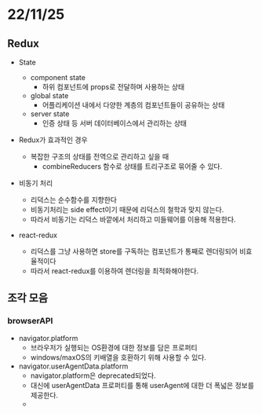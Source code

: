 # 22/11/25

## Redux

- State
	- component state
		- 하위 컴포넌트에 props로 전달하며 사용하는 상태
	- global state
		- 어플리케이션 내에서 다양한 계층의 컴포넌트들이 공유하는 상태
	- server state
		- 인증 상태 등 서버 데이터베이스에서 관리하는 상태

- Redux가 효과적인 경우
	- 복잡한 구조의 상태를 전역으로 관리하고 싶을 때
		- combineReducers 함수로 상태를 트리구조로 묶어줄 수 있다.

- 비동기 처리
	- 리덕스는 순수함수를 지향한다
	- 비동기처리는 side effect이기 때문에 리덕스의 철학과 맞지 않는다.
	- 따라서 비동기는 리덕스 바깥에서 처리하고 미들웨어를 이용해 적용한다.
- react-redux
	- 리덕스를 그냥 사용하면 store를 구독하는 컴포넌트가 통째로 렌더링되어 비효율적이다
	- 따라서 react-redux를 이용하여 렌더링을 최적화해야한다.


## 조각 모음

### browserAPI

- navigator.platform
	- 브라우저가 실행되는 OS환경에 대한 정보를 담은 프로퍼티
	- windows/maxOS의 키배열을 호환하기 위해 사용할 수 있다.
- navigator.userAgentData.platform
	- navigator.platform은 deprecated되었다.
	- 대신에 userAgentData 프로퍼티를 통해 userAgent에 대한 더 폭넓은 정보를 제공한다.
	- 